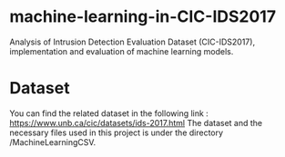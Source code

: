 # machine-learning-in-CIC-IDS2017
Analysis of Intrusion Detection Evaluation Dataset (CIC-IDS2017), implementation and evaluation of machine learning models.

# Dataset

You can find the related dataset in the following link : https://www.unb.ca/cic/datasets/ids-2017.html
The dataset and the necessary files used in this project is under the directory /MachineLearningCSV.
